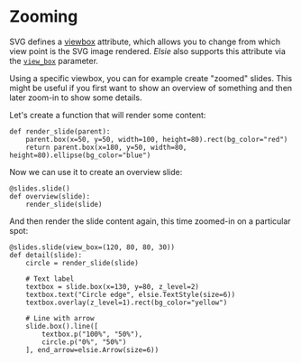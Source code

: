 # Zooming
SVG defines a [viewbox](https://developer.mozilla.org/en-US/docs/Web/SVG/Attribute/viewBox)
attribute, which allows you to change from which view point is the SVG image rendered. *Elsie* also
supports this attribute via the [`view_box`](elsie.slides.slidedeck.SlideDeck.slide) parameter.

Using a specific viewbox, you can for example create "zoomed" slides. This might be useful if you
first want to show an overview of something and then later zoom-in to show some details.

Let's create a function that will render some content:
```elsie,type=lib
def render_slide(parent):
    parent.box(x=50, y=50, width=100, height=80).rect(bg_color="red")
    return parent.box(x=180, y=50, width=80, height=80).ellipse(bg_color="blue")
```

Now we can use it to create an overview slide:
```elsie,height=200
@slides.slide()
def overview(slide):
    render_slide(slide)
```

And then render the slide content again, this time zoomed-in on a particular spot:
```elsie,height=200
@slides.slide(view_box=(120, 80, 80, 30))
def detail(slide):
    circle = render_slide(slide)

    # Text label
    textbox = slide.box(x=130, y=80, z_level=2)
    textbox.text("Circle edge", elsie.TextStyle(size=6))
    textbox.overlay(z_level=1).rect(bg_color="yellow")

    # Line with arrow
    slide.box().line([
        textbox.p("100%", "50%"),
        circle.p("0%", "50%")
    ], end_arrow=elsie.Arrow(size=6))
```
